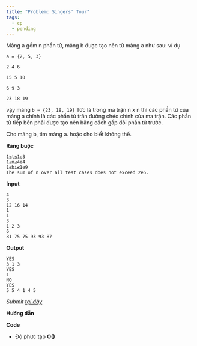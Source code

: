 ```yaml
---
title: "Problem: Singers' Tour"
tags:
  - cp
  - pending
---
```


Mảng a gồm n phần tử, mảng b được tạo nên từ mảng a như sau: ví dụ

`a = {2, 5, 3}`

`2 4 6`

`15 5 10`

`6 9 3`

`23 18 19`

vậy mảng `b = {23, 18, 19}`
Tức là trong ma trận n x n thì các phần tử của mảng a chính là các phần tử trân đường chéo chính của ma trận. 
Các phần tử tiếp bên phải được tạo nên bằng cách gấp đôi phần tử trước.

Cho mảng b, tìm mảng a. hoặc cho biết không thể.

**Ràng buộc**

```
1≤t≤1e3
1≤n≤4e4 
1≤bi≤1e9
The sum of n over all test cases does not exceed 2e5.
```

**Input**

```
4
3
12 16 14
1
1
3
1 2 3
6
81 75 75 93 93 87
```

**Output**

```
YES
3 1 3 
YES
1 
NO
YES
5 5 4 1 4 5 
```

<!--more-->

*Submit [tại đây](https://codeforces.com/contest/1618/problem/E)*

**Hướng dẫn**


**Code**

- Độ phưc tạp **O()**

```cpp

```
